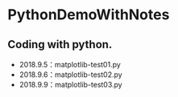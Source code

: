 # PythonDemoWithNotes
## Coding with python.
- 2018.9.5：matplotlib-test01.py
- 2018.9.6：matplotlib-test02.py
- 2018.9.9：matplotlib-test03.py
